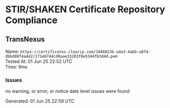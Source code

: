 # STIR/SHAKEN Certificate Repository Compliance

## TransNexus

Name: `https://certificates.clearip.com/3446023b-a4a3-4abb-a8fd-dbbd08f4a4d2/171e6744cd0aae33283f0e5344f63d4d.pem`\
Tested At: 01 Jun 25 22:52 UTC\
Time: 9ms

### Issues

no warning, or error, or notice date level issues were found

Generated: 01 Jun 25 22:59 UTC